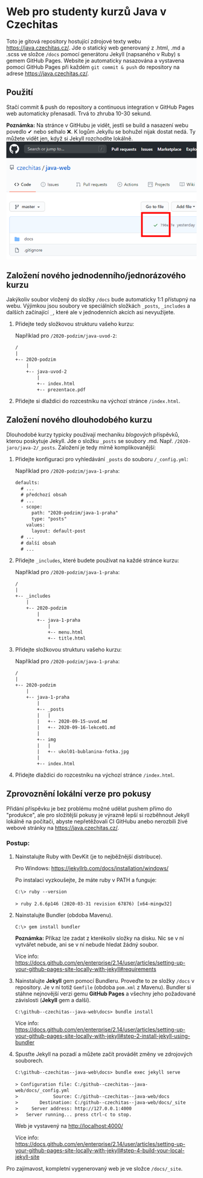 Web pro studenty kurzů Java v Czechitas
=======================================

Toto je gitová repository hostující zdrojové texty webu <https://java.czechitas.cz/>.
Jde o statický web generovaný z .html, .md a .scss ve složce `/docs`
pomocí generátoru Jekyll (napsaného v Ruby) s gemem GitHub Pages.
Website je automaticky nasazována a vystavena pomocí GitHub Pages při každém
`git commit & push` do repository na adrese <https://java.czechitas.cz/>.



Použití
-------

Stačí commit & push do repository a continuous integration v GitHub Pages web automaticky přenasadí.
Trvá to zhruba 10-30 sekund.

**Poznámka:**
Na stránce v GitHubu je vidět, jestli se build a nasazení webu povedlo ✔ nebo selhalo ❌.
K logům Jekyllu se bohužel nijak dostat nedá. Ty můžete vidět jen, když si Jekyll rozchodíte lokálně.
<img width="626" style="display: block;" src="build-result.png"/>



Založení nového jednodenního/jednorázového kurzu
------------------------------------------------

Jakýkoliv soubor vložený do složky `/docs` bude automaticky 1:1 přístupný na webu.
Výjimkou jsou soubory ve speciálních složkách `_posts`, `_includes` a dalších začínající `_`,
které ale v jednodenních akcích asi nevyužijete.

1.  Přidejte tedy složkovou strukturu vašeho kurzu:

    Například pro `/2020-podzim/java-uvod-2`:
    ~~~~
    /
    |
    +-- 2020-podzim
        |
        +-- java-uvod-2
            |
            +-- index.html
            +-- prezentace.pdf
    ~~~~

2. Přidejte si dlaždici do rozcestníku na výchozí stránce `/index.html`.





Založení nového dlouhodobého kurzu
----------------------------------

Dlouhodobé kurzy typicky používají mechaniku *blogových* příspěvků, kterou poskytuje Jekyll.
Jde o složku `_posts` se soubory .md. Např. `/2020-jaro/java-2/_posts`.
Založení je tedy mírně komplikovanější:

1.  Přidejte konfiguraci pro vyhledávání `_posts` do souboru `/_config.yml`:

    Například pro `/2020-podzim/java-1-praha`:
    ~~~~
    defaults:
      # ...
      # předchozí obsah
      # ...
      - scope:
          path: "2020-podzim/java-1-praha"
          type: "posts"
        values:
          layout: default-post
      # ...
      # další obsah
      # ...
    ~~~~

2.  Přidejte `_includes`, které budete používat na každé stránce kurzu:

    Například pro `/2020-podzim/java-1-praha`:
    ~~~~
    /
    |
    +-- _includes
        |
        +-- 2020-podzim
            |
            +-- java-1-praha
                |
                +-- menu.html
                +-- title.html
    ~~~~

3.  Přidejte složkovou strukturu vašeho kurzu:

    Například pro `/2020-podzim/java-1-praha`:
    ~~~~
    /
    |
    +-- 2020-podzim
        |
        +-- java-1-praha
            |
            +-- _posts
            |   |
            |   +-- 2020-09-15-uvod.md
            |   +-- 2020-09-16-lekce01.md
            |
            +-- img
            |   |
            |   +-- ukol01-bublanina-fotka.jpg
            |
            +-- index.html
    ~~~~

4. Přidejte dlaždici do rozcestníku na výchozí stránce `/index.html`.



Zprovoznění lokální verze pro pokusy
------------------------------------

Přidání příspěvku je bez problému možné udělat pushem přímo do "produkce",
ale pro složitější pokusy je výrazně lepší si rozběhnout Jekyll lokálně na počítači,
abyste nepřetěžovali CI GitHubu anebo nerozbili živé webové stránky na <https://java.czechitas.cz/>.

### Postup:

1.  Nainstalujte Ruby with DevKit (je to nejběžnější distribuce).

    Pro Windows: https://jekyllrb.com/docs/installation/windows/

    Po instalaci vyzkoušejte, že máte ruby v PATH a funguje:
    ~~~~
    C:\> ruby --version

    > ruby 2.6.6p146 (2020-03-31 revision 67876) [x64-mingw32]
    ~~~~



2.  Nainstalujte Bundler (obdoba Mavenu).

    ~~~~
    C:\> gem install bundler
    ~~~~

    **Poznámka:** Příkaz lze zadat z kterékoliv složky na disku. Nic se v ní vytvářet nebude, ani se v ní nebude hledat žádný soubor.

    Více info: <https://docs.github.com/en/enterprise/2.14/user/articles/setting-up-your-github-pages-site-locally-with-jekyll#requirements>


3.  Nainstalujte **Jekyll** gem pomocí Bundleru.
    Proveďte to ze složky `/docs` v repository. Je v ní totiž `Gemfile` (obdoba `pom.xml` z Mavenu). Bundler si stáhne nejnovější verzi gemu **GitHub Pages** a všechny jeho požadované závislosti (**Jekyll** gem a další).

    ~~~~
    C:\github--czechitas--java-web\docs> bundle install
    ~~~~

    Více info: <https://docs.github.com/en/enterprise/2.14/user/articles/setting-up-your-github-pages-site-locally-with-jekyll#step-2-install-jekyll-using-bundler>


4.  Spusťte Jekyll na pozadí a můžete začít provádět změny ve zdrojových souborech.

    ~~~~
    C:\github--czechitas--java-web\docs> bundle exec jekyll serve

    > Configuration file: C:/github--czechitas--java-web/docs/_config.yml
    >             Source: C:/github--czechitas--java-web/docs
    >        Destination: C:/github--czechitas--java-web/docs/_site
    >     Server address: http://127.0.0.1:4000
    >   Server running... press ctrl-c to stop.
    ~~~~

    Web je vystavený na <http://localhost:4000/>

    Více info: <https://docs.github.com/en/enterprise/2.14/user/articles/setting-up-your-github-pages-site-locally-with-jekyll#step-4-build-your-local-jekyll-site>


Pro zajímavost, kompletní vygenerovaný web je ve složce `/docs/_site`.